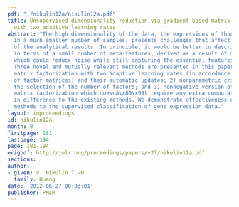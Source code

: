 ```yaml
---
pdf: "./nikulin12a/nikulin12a.pdf"
title: Unsupervised dimensionality reduction via gradient-based matrix factorization
  with two adaptive learning rates
abstract: "The high dimensionality of the data, the expressions of thousands of features
  in a much smaller number of samples, presents challenges that affect applicability
  of the analytical results. In principle, it would be better to describe the data
  in terms of a small number of meta-features, derived as a result of matrix factorization,
  which could reduce noise while still capturing the essential features of the data.
  Three novel and mutually relevant methods are presented in this paper: 1) gradient-based
  matrix factorization with two adaptive learning rates (in accordance with the number
  of factor matrices) and their automatic updates; 2) nonparametric criterion for
  the selection of the number of factors; and 3) nonnegative version of the gradient-based
  matrix factorization which doesnâ\x80\x99t require any extra computational costs
  in difference to the existing methods. We demonstrate effectiveness of the proposed
  methods to the supervised classification of gene expression data."
layout: inproceedings
id: nikulin12a
month: 0
firstpage: 181
lastpage: 194
page: 181-194
origpdf: http://jmlr.org/proceedings/papers/v27/nikulin12a.pdf
sections: 
author:
- given: V. Nikulin T.-H.
  family: Huang
date: '2012-06-27 00:03:01'
publisher: PMLR
---
```

